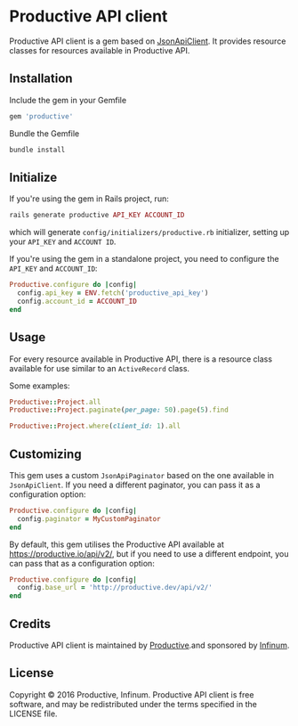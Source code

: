 # Productive API client

Productive API client is a gem based on [JsonApiClient](https://github.com/chingor13/json_api_client). It provides resource classes for resources available in Productive API.

## Installation

Include the gem in your Gemfile
```ruby
gem 'productive'
```

Bundle the Gemfile
```ruby
bundle install
```

## Initialize

If you're using the gem in Rails project, run:
```ruby
rails generate productive API_KEY ACCOUNT_ID
```
which will generate ```config/initializers/productive.rb``` initializer, setting up your `API_KEY` and `ACCOUNT ID`.

If you're using the gem in a standalone project, you need to configure the `API_KEY` and `ACCOUNT_ID`:
```ruby
Productive.configure do |config|
  config.api_key = ENV.fetch('productive_api_key')
  config.account_id = ACCOUNT_ID
end
```

## Usage

For every resource available in Productive API, there is a resource class available for use similar to an `ActiveRecord` class.

Some examples:
```ruby
Productive::Project.all
Productive::Project.paginate(per_page: 50).page(5).find

Productive::Project.where(client_id: 1).all
```

## Customizing

This gem uses a custom `JsonApiPaginator` based on the one available in `JsonApiClient`. If you need a different paginator, you can pass it as a configuration option:
```ruby
Productive.configure do |config|
  config.paginator = MyCustomPaginator
end
```

By default, this gem utilises the Productive API available at https://productive.io/api/v2/, but if you need to use a different endpoint, you can pass that as a configuration option:
```ruby
Productive.configure do |config|
  config.base_url = 'http://productive.dev/api/v2/'
end
```

## Credits
Productive API client is maintained by [Productive](https://productive.io).and sponsored by [Infinum](https://infinum.co).

## License
Copyright &copy; 2016 Productive, Infinum.
Productive API client is free software, and may be redistributed under the terms specified in the LICENSE file.

